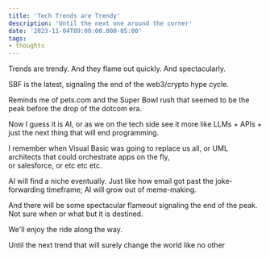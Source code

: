```yaml
---
title: 'Tech Trends are Trendy'
description: 'Until the next one around the corner'
date: '2023-11-04T09:00:00.000-05:00'
tags:
- thoughts
---
```


Trends are trendy. And they flame out quickly. And spectacularly.

SBF is the latest, signaling the end of the web3/crypto hype cycle.

Reminds me of pets.com and the Super Bowl rush that seemed to be the peak before the drop of the dotcom era.

Now I guess it is AI, or as we on the tech side see it more like LLMs + APIs + just the next thing that will end programming.

I remember when Visual Basic was going to replace us all, or UML architects that could orchestrate apps on the fly,  
or salesforce, or etc etc etc.

AI will find a niche eventually. Just like how email got past the joke-forwarding timeframe; AI will grow out of meme-making.

And there will be some spectacular flameout signaling the end of the peak. Not sure when or what but it is destined.

We'll enjoy the ride along the way.

Until the next trend that will surely change the world like no other